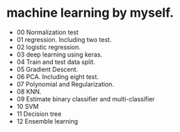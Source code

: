 # machine learning by myself.

* 00 Normalization test
* 01 regression. Including two test.
* 02 logistic regression.
* 03 deep learning using keras.
* 04 Train and test data split.
* 05 Gradient Descent.
* 06 PCA. Including eight test.
* 07 Polynomial and Regularization.
* 08 KNN.
* 09 Estimate binary classifier and multi-classifier
* 10 SVM
* 11 Decision tree
* 12 Ensemble learning
